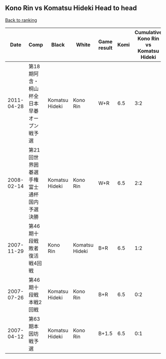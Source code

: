 ## Kono Rin vs Komatsu Hideki Head to head

[Back to ranking](../../index.md)




| **Date** | **Comp** | **Black** | **White** | **Game result** | **Komi** | **Cumulative Kono Rin vs Komatsu Hideki** | **Kono Rin streak** | **Komatsu Hideki streak** | 
| --- | --- | --- | --- | --- | --- | --- | --- | --- |
| 2011-04-28 | 第18期阿含・桐山杯全日本早碁オープン戦予選 | Komatsu Hideki | Kono Rin | W+R | 6.5 | 3:2 | 3 | 0 | 
| 2008-02-14 | 第21回世界囲碁選手権富士通杯国内予選決勝 | Komatsu Hideki | Kono Rin | W+R | 6.5 | 2:2 | 2 | 0 | 
| 2007-11-29 | 第46期十段戦敗者復活戦4回戦 | Kono Rin | Komatsu Hideki | B+R | 6.5 | 1:2 | 1 | 0 | 
| 2007-07-26 | 第46期十段戦本戦2回戦 | Komatsu Hideki | Kono Rin | B+R | 6.5 | 0:2 | 0 | 2 | 
| 2007-04-12 | 第63期本因坊戦予選 | Komatsu Hideki | Kono Rin | B+1.5 | 6.5 | 0:1 | 0 | 1 |




